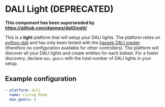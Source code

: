 # DALI Light (DEPRECATED)

**This component has been superseeded by https://github.com/dgomes/dali2mqtt/**

This is a **light** platform that will setup your DALI lights. The platform relies on [python-dali](https://github.com/sde1000/python-dali) and has only been tested with the [hasseb DALI master](http://hasseb.fi/shop2/index.php?route=product/product&product_id=50) (therefore no configuration available for other controllers). The platform will discover all your DALI lights and create entities for each ballast. For a faster discovery, declare `max_gears` with the total number of DALI lights in your setup.

## Example configuration
```yaml
- platform: dali
  name: Living Room
  max_gears: 4
```
